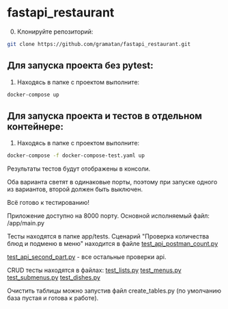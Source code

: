 # fastapi_restaurant

0. Клонируйте репозиторий:

```bash
git clone https://github.com/gramatan/fastapi_restaurant.git
```
## Для запуска проекта без pytest:
1. Находясь в папке с проектом выполните:

```bash
docker-compose up
```

## Для запуска проекта и тестов в отдельном контейнере:
1. Находясь в папке с проектом выполните:

```bash
docker-compose -f docker-compose-test.yaml up
```

Результаты тестов будут отображены в консоли.

Оба варианта светят в одинаковые порты, поэтому при запуске одного из вариантов, второй должен быть выключен.

Всё готово к тестированию!

Приложение доступно на 8000 порту.
Основной исполняемый файл: /app/main.py

Тесты находятся в папке app/tests. Сценарий "Проверка количества блюд и подменю в меню" находится в файле [test_api_postman_count.py](app%2Ftests%2Ftest_api_postman_count.py)

[test_api_second_part.py](app%2Ftests%2Ftest_api_second_part.py) - все остальные проверки api.

CRUD тесты находятся в файлах:
[test_lists.py](app%2Ftests%2Ftest_lists.py)
[test_menus.py](app%2Ftests%2Ftest_menus.py)
[test_submenus.py](app%2Ftests%2Ftest_submenus.py)
[test_dishes.py](app%2Ftests%2Ftest_dishes.py)

Очистить таблицы можно запустив файл create_tables.py (по умолчанию база пустая и готова к работе).
